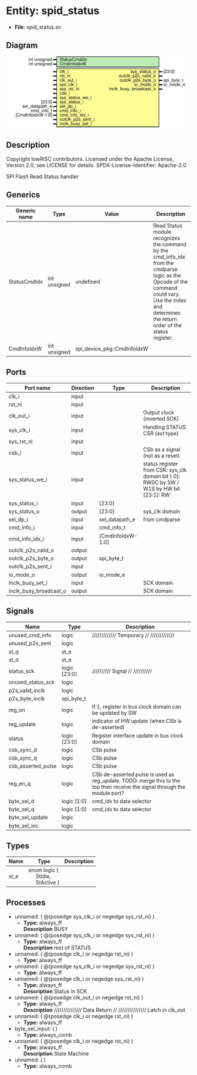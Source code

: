 # Entity: spid_status

- **File**: spid_status.sv
## Diagram

![Diagram](spid_status.svg "Diagram")
## Description

 Copyright lowRISC contributors.
 Licensed under the Apache License, Version 2.0, see LICENSE for details.
 SPDX-License-Identifier: Apache-2.0

 SPI Flash Read Status handler


## Generics

| Generic name | Type         | Value                       | Description                                                                                                                                                                                              |
| ------------ | ------------ | --------------------------- | -------------------------------------------------------------------------------------------------------------------------------------------------------------------------------------------------------- |
| StatusCmdIdx | int unsigned | undefined                   |  Read Status module recognizes the command by the cmd_info_idx from the  cmdparse logic as the Opcode of the command could vary. Use the index and  determines the return order of the status register.  |
| CmdInfoIdxW  | int unsigned | spi_device_pkg::CmdInfoIdxW |                                                                                                                                                                                                          |
## Ports

| Port name              | Direction | Type              | Description                                                                                   |
| ---------------------- | --------- | ----------------- | --------------------------------------------------------------------------------------------- |
| clk_i                  | input     |                   |                                                                                               |
| rst_ni                 | input     |                   |                                                                                               |
| clk_out_i              | input     |                   | Output clock (inverted SCK)                                                                   |
| sys_clk_i              | input     |                   | Handling STATUS CSR (ext type)                                                                |
| sys_rst_ni             | input     |                   |                                                                                               |
| csb_i                  | input     |                   | CSb as a signal (not as a reset)                                                              |
| sys_status_we_i        | input     |                   |  status register from CSR: sys_clk domain bit [   0]: RW0C by SW / W1S by HW  bit [23:1]: RW  |
| sys_status_i           | input     | [23:0]            |                                                                                               |
| sys_status_o           | output    | [23:0]            | sys_clk domain                                                                                |
| sel_dp_i               | input     | sel_datapath_e    |  from cmdparse                                                                                |
| cmd_info_i             | input     | cmd_info_t        |                                                                                               |
| cmd_info_idx_i         | input     | [CmdInfoIdxW-1:0] |                                                                                               |
| outclk_p2s_valid_o     | output    |                   |                                                                                               |
| outclk_p2s_byte_o      | output    | spi_byte_t        |                                                                                               |
| outclk_p2s_sent_i      | input     |                   |                                                                                               |
| io_mode_o              | output    | io_mode_e         |                                                                                               |
| inclk_busy_set_i       | input     |                   | SCK domain                                                                                    |
| inclk_busy_broadcast_o | output    |                   | SCK domain                                                                                    |
## Signals

| Name               | Type         | Description                                                                                                                   |
| ------------------ | ------------ | ----------------------------------------------------------------------------------------------------------------------------- |
| unused_cmd_info    | logic        | /////////////  Temporary // /////////////                                                                                     |
| unused_p2s_sent    | logic        |                                                                                                                               |
| st_q               | st_e         |                                                                                                                               |
| st_d               | st_e         |                                                                                                                               |
| status_sck         | logic [23:0] | //////////  Signal // //////////                                                                                              |
| unused_status_sck  | logic        |                                                                                                                               |
| p2s_valid_inclk    | logic        |                                                                                                                               |
| p2s_byte_inclk     | spi_byte_t   |                                                                                                                               |
| reg_en             | logic        | If 1, register in bus clock domain can be updated by SW                                                                       |
| reg_update         | logic        | indicator of HW update (when CSb is de-asserted)                                                                              |
| status             | logic [23:0] |  Register interface update in bus clock domain                                                                                |
| csb_sync_d         | logic        |  CSb pulse                                                                                                                    |
| csb_sync_q         | logic        |  CSb pulse                                                                                                                    |
| csb_asserted_pulse | logic        |  CSb pulse                                                                                                                    |
| reg_en_q           | logic        |  CSb de-asserted pulse is used as reg_update.  TODO: merge this to the top then receive the signal through the module  port?  |
| byte_sel_d         | logic [1:0]  |  cmd_idx to data selector                                                                                                     |
| byte_sel_q         | logic [1:0]  |  cmd_idx to data selector                                                                                                     |
| byte_sel_update    | logic        |                                                                                                                               |
| byte_sel_inc       | logic        |                                                                                                                               |
## Types

| Name | Type                                                                                                              | Description |
| ---- | ----------------------------------------------------------------------------------------------------------------- | ----------- |
| st_e | enum logic {<br><span style="padding-left:20px">     StIdle,<br><span style="padding-left:20px">     StActive   } |             |
## Processes
- unnamed: ( @(posedge sys_clk_i or negedge sys_rst_ni) )
  - **Type:** always_ff
</br>**Description**
  BUSY 
- unnamed: ( @(posedge sys_clk_i or negedge sys_rst_ni) )
  - **Type:** always_ff
</br>**Description**
  rest of STATUS 
- unnamed: ( @(posedge clk_i or negedge rst_ni) )
  - **Type:** always_ff
- unnamed: ( @(posedge sys_clk_i or negedge sys_rst_ni) )
  - **Type:** always_ff
- unnamed: ( @(posedge clk_i or negedge sys_rst_ni) )
  - **Type:** always_ff
</br>**Description**
 Status in SCK 
- unnamed: ( @(posedge clk_out_i or negedge rst_ni) )
  - **Type:** always_ff
</br>**Description**
///////////////  Data Return // ///////////////  Latch in clk_out 
- unnamed: ( @(posedge clk_i or negedge rst_ni) )
  - **Type:** always_ff
- byte_sel_input: (  )
  - **Type:** always_comb
- unnamed: ( @(posedge clk_i or negedge rst_ni) )
  - **Type:** always_ff
</br>**Description**
 State Machine 
- unnamed: (  )
  - **Type:** always_comb
